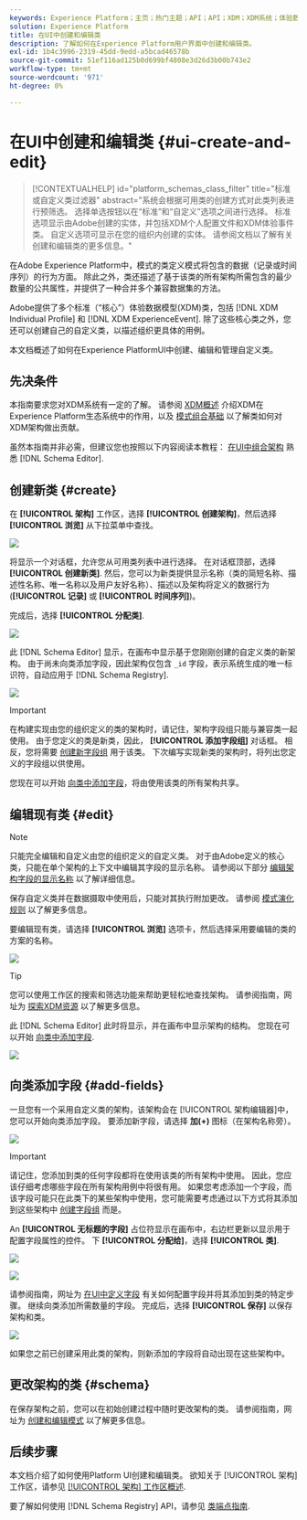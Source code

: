 ```yaml
---
keywords: Experience Platform；主页；热门主题；API；API；XDM；XDM系统；体验数据模型；数据模型；ui；工作区；类；类；
solution: Experience Platform
title: 在UI中创建和编辑类
description: 了解如何在Experience Platform用户界面中创建和编辑类。
exl-id: 1b4c3996-2319-45dd-9edd-a5bcad46578b
source-git-commit: 51ef116ad125b0d699bf4808e3d26d3b00b743e2
workflow-type: tm+mt
source-wordcount: '971'
ht-degree: 0%

---
```


# 在UI中创建和编辑类 {#ui-create-and-edit}

>[!CONTEXTUALHELP]
>id="platform_schemas_class_filter"
>title="标准或自定义类过滤器"
>abstract="系统会根据可用类的创建方式对此类列表进行预筛选。 选择单选按钮以在“标准”和“自定义”选项之间进行选择。 标准选项显示由Adobe创建的实体，并包括XDM个人配置文件和XDM体验事件类。 自定义选项可显示在您的组织内创建的实体。 请参阅文档以了解有关创建和编辑类的更多信息。"

在Adobe Experience Platform中，模式的类定义模式将包含的数据（记录或时间序列）的行为方面。 除此之外，类还描述了基于该类的所有架构所需包含的最少数量的公共属性，并提供了一种合并多个兼容数据集的方法。

Adobe提供了多个标准（“核心”）体验数据模型(XDM)类，包括 [!DNL XDM Individual Profile] 和 [!DNL XDM ExperienceEvent]. 除了这些核心类之外，您还可以创建自己的自定义类，以描述组织更具体的用例。

本文档概述了如何在Experience PlatformUI中创建、编辑和管理自定义类。

## 先决条件

本指南要求您对XDM系统有一定的了解。 请参阅 [XDM概述](../../home.md) 介绍XDM在Experience Platform生态系统中的作用，以及 [模式组合基础](../../schema/composition.md) 以了解类如何对XDM架构做出贡献。

虽然本指南并非必需，但建议您也按照以下内容阅读本教程： [在UI中组合架构](../../tutorials/create-schema-ui.md) 熟悉 [!DNL Schema Editor].

## 创建新类 {#create}

在 **[!UICONTROL 架构]** 工作区，选择 **[!UICONTROL 创建架构]**，然后选择 **[!UICONTROL 浏览]** 从下拉菜单中查找。

![](../../images/ui/resources/classes/browse-classes.png)

将显示一个对话框，允许您从可用类列表中进行选择。 在对话框顶部，选择 **[!UICONTROL 创建新类]**. 然后，您可以为新类提供显示名称（类的简短名称、描述性名称、唯一名称以及用户友好名称）、描述以及架构将定义的数据行为(**[!UICONTROL 记录]** 或 **[!UICONTROL 时间序列]**)。

完成后，选择 **[!UICONTROL 分配类]**.

![](../../images/ui/resources/classes/class-details.png)

此 [!DNL Schema Editor] 显示，在画布中显示基于您刚刚创建的自定义类的新架构。 由于尚未向类添加字段，因此架构仅包含 `_id` 字段，表示系统生成的唯一标识符，自动应用于 [!DNL Schema Registry].

![](../../images/ui/resources/classes/schema.png)

>[!IMPORTANT]
>
>在构建实现由您的组织定义的类的架构时，请记住，架构字段组只能与兼容类一起使用。 由于您定义的类是新类，因此， **[!UICONTROL 添加字段组]** 对话框。 相反，您将需要 [创建新字段组](./field-groups.md#create) 用于该类。 下次编写实现新类的架构时，将列出您定义的字段组以供使用。

您现在可以开始 [向类中添加字段](#add-fields)，将由使用该类的所有架构共享。

## 编辑现有类 {#edit}

>[!NOTE]
>
>只能完全编辑和自定义由您的组织定义的自定义类。 对于由Adobe定义的核心类，只能在单个架构的上下文中编辑其字段的显示名称。 请参阅以下部分 [编辑架构字段的显示名称](./schemas.md#display-names) 以了解详细信息。
>
>保存自定义类并在数据摄取中使用后，只能对其执行附加更改。 请参阅 [模式演化规则](../../schema/composition.md#evolution) 以了解更多信息。

要编辑现有类，请选择 **[!UICONTROL 浏览]** 选项卡，然后选择采用要编辑的类的方案的名称。

![](../../images/ui/resources/classes/select-for-edit.png)

>[!TIP]
>
>您可以使用工作区的搜索和筛选功能来帮助更轻松地查找架构。 请参阅指南，网址为 [探索XDM资源](../explore.md) 以了解更多信息。

此 [!DNL Schema Editor] 此时将显示，并在画布中显示架构的结构。 您现在可以开始 [向类中添加字段](#add-fields).

![](../../images/ui/resources/classes/edit.png)

## 向类添加字段 {#add-fields}

一旦您有一个采用自定义类的架构，该架构会在 [!UICONTROL 架构编辑器]中，您可以开始向类添加字段。 要添加新字段，请选择 **加(+)** 图标（在架构名称旁）。

![](../../images/ui/resources/classes/add-field.png)

>[!IMPORTANT]
>
>请记住，您添加到类的任何字段都将在使用该类的所有架构中使用。 因此，您应该仔细考虑哪些字段在所有架构用例中将很有用。 如果您考虑添加一个字段，而该字段可能只在此类下的某些架构中使用，您可能需要考虑通过以下方式将其添加到这些架构中 [创建字段组](./field-groups.md#create) 而是。

An **[!UICONTROL 无标题的字段]** 占位符显示在画布中，右边栏更新以显示用于配置字段属性的控件。 下 **[!UICONTROL 分配给]**，选择 **[!UICONTROL 类]**.

![](../../images/ui/resources/classes/assign-to-class.png)

![](../../images/ui/resources/classes/assign-to-class.png)

请参阅指南，网址为 [在UI中定义字段](../fields/overview.md#define) 有关如何配置字段并将其添加到类的特定步骤。 继续向类添加所需数量的字段。 完成后，选择 **[!UICONTROL 保存]** 以保存架构和类。

![](../../images/ui/resources/classes/save.png)

如果您之前已创建采用此类的架构，则新添加的字段将自动出现在这些架构中。

## 更改架构的类 {#schema}

在保存架构之前，您可以在初始创建过程中随时更改架构的类。 请参阅指南，网址为 [创建和编辑模式](./schemas.md#change-class) 以了解更多信息。

## 后续步骤

本文档介绍了如何使用Platform UI创建和编辑类。 欲知关于 [!UICONTROL 架构] 工作区，请参见 [[!UICONTROL 架构] 工作区概述](../overview.md).

要了解如何使用 [!DNL Schema Registry] API，请参见 [类端点指南](../../api/classes.md).
